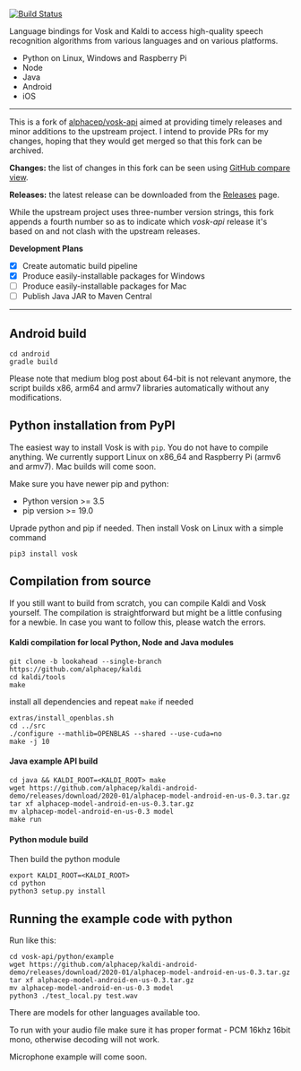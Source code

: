 [![Build Status](https://travis-ci.org/dtreskunov/vosk-api.svg?branch=master)](https://travis-ci.org/dtreskunov/vosk-api)

Language bindings for Vosk and Kaldi to access high-quality speech recognition algorithms
from various languages and on various platforms.

  * Python on Linux, Windows and Raspberry Pi
  * Node
  * Java
  * Android
  * iOS

-----
This is a fork of [alphacep/vosk-api](https://github.com/alphacep/vosk-api) aimed at
providing timely releases and minor additions to the upstream project. I intend to provide
PRs for my changes, hoping that they would get merged so that this fork can be archived.

**Changes:** the list of changes in this fork can be seen using [GitHub compare view](https://github.com/alphacep/vosk-api/compare/master...dtreskunov:master).

**Releases:** the latest release can be downloaded from the
[Releases](https://github.com/dtreskunov/tiny-kaldi/releases) page.

While the upstream project uses three-number version strings, this fork
appends a fourth number so as to indicate which *vosk-api* release it's based on and not
clash with the upstream releases.

**Development Plans**
- [x] Create automatic build pipeline
- [x] Produce easily-installable packages for Windows
- [ ] Produce easily-installable packages for Mac
- [ ] Publish Java JAR to Maven Central

-----

## Android build

```
cd android
gradle build
```

Please note that medium blog post about 64-bit is not relevant anymore, the script builds x86, arm64 and armv7 libraries automatically without any modifications.

## Python installation from PyPI

The easiest way to install Vosk is with `pip`. You do not have to compile anything. We currently support Linux on x86_64 and Raspberry Pi (armv6 and armv7). Mac builds will come soon.

Make sure you have newer pip and python:

  * Python version >= 3.5
  * pip version >= 19.0

Uprade python and pip if needed. Then install Vosk on Linux with a simple command

```
pip3 install vosk
```

## Compilation from source

If you still want to build from scratch, you can compile Kaldi and Vosk yourself. The compilation is straightforward but might be a little confusing for a newbie. In case you want to follow this, please watch the errors.

#### Kaldi compilation for local Python, Node and Java modules

```
git clone -b lookahead --single-branch https://github.com/alphacep/kaldi
cd kaldi/tools
make
```

install all dependencies and repeat `make` if needed

```
extras/install_openblas.sh
cd ../src
./configure --mathlib=OPENBLAS --shared --use-cuda=no
make -j 10
```

#### Java example API build

```
cd java && KALDI_ROOT=<KALDI_ROOT> make
wget https://github.com/alphacep/kaldi-android-demo/releases/download/2020-01/alphacep-model-android-en-us-0.3.tar.gz
tar xf alphacep-model-android-en-us-0.3.tar.gz 
mv alphacep-model-android-en-us-0.3 model
make run
```

#### Python module build

Then build the python module

```
export KALDI_ROOT=<KALDI_ROOT>
cd python
python3 setup.py install
```

## Running the example code with python

Run like this:

```
cd vosk-api/python/example
wget https://github.com/alphacep/kaldi-android-demo/releases/download/2020-01/alphacep-model-android-en-us-0.3.tar.gz
tar xf alphacep-model-android-en-us-0.3.tar.gz 
mv alphacep-model-android-en-us-0.3 model
python3 ./test_local.py test.wav
```

There are models for other languages available too.

To run with your audio file make sure it has proper format - PCM 16khz 16bit mono, otherwise decoding will not work.

Microphone example will come soon.
